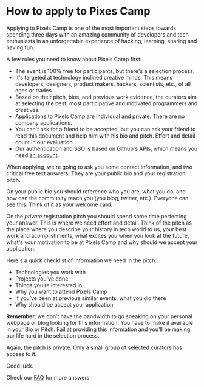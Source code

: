 # How to apply to Pixes Camp

Applying to Pixels Camp is one of the most important steps towards spending three days with an amazing community of developers and tech enthusiasts in an unforgettable experience of hacking, learning, sharing and having fun.

A few rules you need to know about Pixels Camp first:

* The event is 100% free for participants, but there's a selection process.
* It's targeted at technology inclined creative minds. This means developers, designers, product makers, hackers, scientists, etc., of all ages or trades.
* Based on their pitch, bios, and previous work evidence, the curators aim at selecting the best, most participative and motivated programmers and creatives.
* Applications to Pixels Camp are individual and private. There are no company applications.
* You can't ask for a friend to be accepted, but you can ask your friend to read this document and help him with his bio and pitch. Effort and detail count in our evaluation.
* Our authentication and SSO is based on Github's APIs, which means you need [an account][2].

When applying, we're going to ask you some contact information, and two critical free text answers. They are your public bio and your registration pitch.

On your public bio you should reference who you are, what you do, and how can the community reach you (you blog, twitter, etc.). Everyone can see this. Think of it as your welcome card.

On the *private* registration pitch you should spend some time perfecting your answer. This is where we need effort and detail. Think of the pitch as the place where you describe your history in tech world to us, your best work and acomplishments, what excites you when you look at the future,  what's your motivation to be at Pixels Camp and why should we accept your application.

Here's a quick checklist of information we need in the pitch:

* Technologies you work with
* Projects you’ve done
* Things you’re interested in
* Why you want to attend Pixels Camp
* If you’ve been at previous similar events, what you did there
* Why should be accept your application

**Remember**: we don’t have the bandwidth to go sneaking on your personal webpage or blog looking for this information. You have to make it available in your Bio or Pitch. Fail at providing this information and you'll be making our life hard in the selection process.

Again, the pitch is private. Only a small group of selected curators has access to it.

Good luck.

Check our [FAQ][1] for more answers.

[1]: https://github.com/PixelsCamp/docs/blob/master/FAQ.md
[2]: https://github.com/join
[3]: https://pixels.camp/profile/
